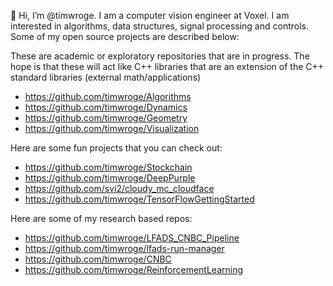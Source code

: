 👋 Hi, I’m @timwroge. I am a computer vision engineer at Voxel. I am interested in algorithms, data structures, signal processing and controls. Some of my open source projects are described below:


These are academic or exploratory repositories that are in progress. The hope is that these will act like C++ libraries that are an extension of the C++ standard libraries (external math/applications)
* https://github.com/timwroge/Algorithms
* https://github.com/timwroge/Dynamics
* https://github.com/timwroge/Geometry
* https://github.com/timwroge/Visualization

Here are some fun projects that you can check out:
* https://github.com/timwroge/Stockchain
* https://github.com/timwroge/DeepPurple
* https://github.com/svi2/cloudy_mc_cloudface
* https://github.com/timwroge/TensorFlowGettingStarted


Here are some of my research based repos:
* https://github.com/timwroge/LFADS_CNBC_Pipeline
* https://github.com/timwroge/lfads-run-manager
* https://github.com/timwroge/CNBC
* https://github.com/timwroge/ReinforcementLearning

